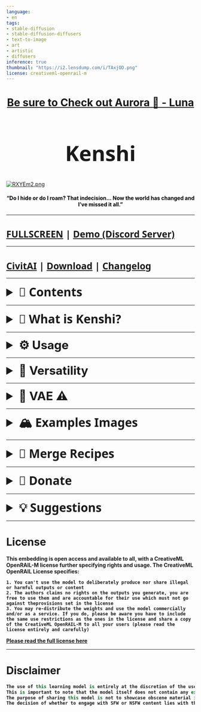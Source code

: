 ```yaml
---
language:
- en
tags:
- stable-diffusion
- stable-diffusion-diffusers
- text-to-image
- art
- artistic
- diffusers
inference: true
thumbnail: "https://i2.lensdump.com/i/TAxjOD.png"
license: creativeml-openrail-m
---
```


<center><h1><b><a href="https://huggingface.co/SweetLuna/Aurora">  Be sure to Check out Aurora 💛 - Luna  </a></b></h1></center>
         

# <h1 style="font-size: 4em; text-align: center; color:black; font-family: Segoe UI"> <a href="https://huggingface.co/SweetLuna/Kenshi/blob/main/README.md" style="text-decoration: none; background-color: transparent;">Kenshi</a> </h1>



<a href="https://lensdump.com/i/RL8CTQ"><img src="https://i1.lensdump.com/i/RXYEm2.png" alt="RXYEm2.png" onclick="window.open('https://i1.lensdump.com/i/RXYEm2.png', '_blank')"></a>
<h4 style="font-size: 1em; text-align: center;"><p style="color: black;">“Do I hide or do I roam? That indecision… Now the world has changed and I’ve missed it all.”</p></h1>

---

### <h1 style="font-size: 1.75em; font-family: Segoe UI">[FULLSCREEN](https://huggingface.co/SweetLuna/Kenshi/blob/main/README.md) | [Demo (Discord Server)](https://discord.gg/pD9MKyBgNp)</h1>
<hr>

### <h1 style="font-size: 1.75em; font-family: Segoe UI">[CivitAI](https://civitai.com/models/3850) | [Download](https://huggingface.co/SweetLuna/Kenshi/tree/main/KENSHI%2001) | [Changelog](https://huggingface.co/SweetLuna/Kenshi/blob/main/Changelog.md)</h1>
<hr>
<style>▼-preamble {
  font-size: 2em;
}</style>
<details id="#contents">
  
 <summary style="font-size: 2.25em; font-family: Segoe UI"><strong>🧧 Contents</strong></summary>
 <hr>
 
# <h1 style="font-size: 1.5em;"><strong>
- [🏮 Preamble](#▼-preamble)<p>
  - [⚙️ Usage](#▼-usage)<p>
  - [🎨 Versatility](#▼-versatility)<p>
  - [🥢 VAE [ IMPORTANT ! ]](#▼-vae)<p>
  - [🏔️ Examples Images ](#▼-sample)
    - [The Celestial ☄️](#▼-celestial)
    - [ChatGPT Prompt ⚙️](#▼-chatgpt)
    - [Vivid 🌈](#▼-vivid)
    - [Moon 🌙](#▼-moon)<p>
  - [🍣 Merge Recipes](#▼-merge)<p>
  - [💡 Suggestions](#▼-suggestions)
    - [Trigger Words](#trigger-words)
    - [WebUI](#webui)
    - [VAE](#vae)
    - [Embeddings](#embeddings)<p>
  - [💛 Donate](#▼-donation)<p>
  - [License](#license)<p>
  - [Disclaimer](#disclaimer)
  
</strong>
</h1>
</details>
  



<hr>


<details id="▼-preamble">
  
 <summary style="font-size: 2.25em; font-family: Segoe UI"><strong>🏮 What is Kenshi?</strong></summary>
   <hr>
    <h1>
      
  **Kenshi** is my personal merges which created by combining different models together. ***This includes models such as Nixeu, WLOP, Guweiz, BoChen, and many others.***

  ```TypeScript
  My goal is to archive my own feelings towards styles I want for Semi-realistic artstyle.
  Through this process, I hope not only to gain a deeper understanding of my own preferences, but also to inform and refine the capabilities of my personal skills,
  and AI Art as it generates artwork that reflects my desired style.
  ```

Kenshi because it represents strength, resilience, and the ability to adapt and overcome challenges. Just like AI.
</h1>
</details>

<hr>

<details id="▼-usage">

<summary style="font-size: 2.25em; font-family: font-family: Segoe UI"><strong>⚙️ Usage</strong></summary>

   <hr>
   <h1>
     
 ## <h1 style="font-size: 1.5em; text-align: center; color:black; font-family: Segoe UI">    These are the settings I always use it is recommended but not essential;

| Settings             | Value                                                                |
| ----------------- | ------------------------------------------------------------------ |
| Steps | 20+ |
| Sampler | DPM++ 2M Karras |
|  CFG scale | 2-7 |
| Size |600x800 |
| Clip skip | 2 |
| ENSD | 31337 |
| Hires Fix | Enabled |
| Upscale by | 1.5 |
| Upscaler Fix | https://de-next.owncube.com/index.php/s/x99pKzS7TNaErrC |
| Hires Fix | Enabled |

Kenshi is not recommended for new users since it requires a lot of prompt to work with I suggest using this if you still want to use the model (install it as an extension on Automatic1111 WebUI) : https://github.com/DominikDoom/a1111-sd-webui-tagcomplete
  </h1>
   </h1>
   <center><a href="https://i2.lensdump.com/i/TAbhx1.png"><img src="https://i2.lensdump.com/i/TAbhx1.png" alt="TAbhx1.png" onclick="window.open('https://i2.lensdump.com/i/TAbhx1.png', '_blank')"></a></center>
</details>
<hr>

<details id="▼-versatility">

<summary style="font-size: 2.25em; font-family: font-family: Segoe UI"><strong>🎨 Versatility</strong></summary>

   <hr>
   <h1>
     
   ## Unlike most models, Kenshi is known for its versatility, able to perform various styles with remarkable results. I've undergone testing with over 30 to 50 styles and most of the time I get remarkable results. I recommend using Lora and Embedding to improve this even further.
 <center><a href="https://i2.lensdump.com/i/TAxjOD.png"><img src="https://i2.lensdump.com/i/TAxjOD.png" alt="TAxjOD.png" onclick="window.open('https://i2.lensdump.com/i/TAxjOD.png, '_blank')"></a></center>

</details>
<hr>

<details id="▼-vae">

<summary style="font-size: 2.25em; font-family: font-family: Segoe UI"><strong>🥢 VAE ⚠️</strong></summary>

   <hr>
   <h1>
     
   ## I recommend <a href="https://huggingface.co/hakurei/waifu-diffusion-v1-4/blob/main/vae/kl-f8-anime2.ckpt" >**kl-f8-anime2.ckpt**</a> VAE from waifu-diffusion-v1-4 <a href="https://huggingface.co/hakurei">which is made by hakurei.</a>
   </h1>
   <a href="https://i2.lensdump.com/i/RbBe37.png"><img src="https://i2.lensdump.com/i/RbBe37.png" alt="RbBe37.png" onclick="window.open('https://i2.lensdump.com/i/RbBe37.png', '_blank')"></a>
   
# <h1 style="font-size: 2.5em;"><a href="https://huggingface.co/hakurei/waifu-diffusion-v1-4/blob/main/vae/kl-f8-anime2.ckpt" >**VAE is important, please download it.**</h1></a>
</details>
<hr>

<details id="▼-sample">
  
 <summary style="font-size: 2.25em; font-family: Segoe UI"><strong>🏔️ Examples Images</strong></summary><hr>
 
<details id="▼-celestial">

<summary style="font-size: 1.75em; font-family: monospace"><strong>The Celestial ☄️</strong></summary>
<img src="https://i3.lensdump.com/i/RLEz8M.png" alt=”1”>

<h1>
  
```c#
1girl, highly detailed face, bleak and dangerous atmosphere, moody, (dynamic pose:1.6), cataclysmic magic, dark blue wavy long hair,
(glowing eyes:0.85), (reaching through a magic circle:1.35), extremely detailed 8k wallpaper, (highly detailed:1.1), [anime:Impasto:0.5],
intricate, fantasy, clear sky, wind, beautiful sky, (nightsky), (galaxy), (huge blood moon in the background:1.05)
```
# **KENSHI 00**
</details>
<hr>

<details id="▼-chatgpt">

<summary style="font-size: 1.75em; font-family: monospace"><strong>ChatGPT Prompt ⚙️</strong></summary>

<img src="https://i.lensdump.com/i/RLkz3v.png"  alt=”2”>
<img src="https://i1.lensdump.com/i/RLkFND.png"  alt=”3”>
<img src="https://i3.lensdump.com/i/RLkulr.png"  alt=”4”>






```c#
(A cursed knight, clad in black armor,) must journey through a desolate,
haunted land to reach the Elden Ring and lift the (curse that plagues their soul.)Along the way,
they encounter other travelers, (each struggling with their own demons and secrets), As they draw closer to the Elden Ring,
they are confronted with visions of their past mistakes, (all tinged with a red hue,)

looking at viewer, highres, superb, 8k wallpaper, extremely detailed, intricate, unreal engine 5, volumetric lighting, realistic, realistic lighting,
cinematic, 4k, cinematic lighting, 8k, depth of field, 3d, perfect, award-winning, hyper-detailed, photorealistic, ultra realistic, realistic light,
hard lighting, intricate details, stop motion, hyperfocus, tonemapping, sharp focus, hyper detailed, detailed eyes, eyes focus, (illustration:1.1),
highres, (extremely detailed CG unity 8k wallpaper:1.1), (beautiful face:1.15), (cowboy_shot:1.5)

(nixeu_soft:0.7), (nixeu_white:0.7),
```
# **KENSHI 00**
</details>
<hr>


<details id="▼-vivid">

<summary style="font-size: 1.75em; font-family: monospace"><strong>Vivid 🌈</strong></summary>

<img src="https://i.lensdump.com/i/RXY1Fo.png"  alt=”5”>





```c#
close POV, young adult woman, blue purple green color palette, black hair with dark green shine, two symmetrical antennae on head,
big blue eyes sparkling, rings around eyes, two-tone black and red, smiling at the camera, elegant pose, looking at the viewer,
vivid stained glass window background, oil painting, character portrait, drawn in medibang paint, 4k wallpaper, aesthetic, masterpiece,
award-winning photography, macro photography vivid colors, photorealistic, atmospheric, cinematic, moody, rule of thirds, majestic, detailed, perfect anatomy

cowboy shot, contrapposto, looking at viewer, highres, superb, 8k wallpaper, extremely detailed, intricate, unreal engine 5, volumetric lighting,
realistic, realistic lighting, cinematic, 4k, cinematic lighting, 8k, depth of field, 3d, masterpiece, perfect, award-winning, hyper-detailed,
photorealistic, ultra realistic, realistic light, hard lighting, intricate details, stop motion, hyperfocus, tonemapping, sharp focus, hyper detailed,
detailed eyes, eyes focus, (illustration:1.1), highres, (extremely detailed CG unity 8k wallpaper:1.1), (mid shot1.25), (portrait:1.25), (solo:1.2), 1girl,
(beautiful face:1.15),

(nixeu_soft:0.7), (nixeu_white:0.7),
```
# **KENSHI 01**
</details>
<hr>

<details id="▼-moon">

<summary style="font-size: 1.75em; font-family: monospace"><strong>Moon 🌙</strong></summary>

<img src="https://i2.lensdump.com/i/RXYt7i.png"  alt=”6”>





```c#
(on the moon, space, looking back into earth), white hair, black tank top, volumetric lighting, white jacket, glowing headphone, cyberpunk, futuristic,
multi-color eyes, detailed eyes, hyper detailed,light smile,

highly detailed, beautiful, small details, ultra detailed, best quality, intricate, hyperrealism, sharp, digital illustration, detailed, realism, intricate,
4k, 8k, trending on artstation, good anatomy, beautiful lighting, award-winning, photorealistic, realistic shadows, realistic lighting, beautiful lighting,
raytracing, intricate details, moody, rule of thirds, masterpiece, (illustration:1.1), highres, (extremely detailed CG, unity, 8k wallpaper:1.1), beautiful face,
highly detailed face, ultra realistic, masterpiece, bokeh, extremely detailed, intricate, zoomout,

colorful, vibrant colors, red nail polish, side view,
```
# **KENSHI 01**
</details>
</details>
<hr>
</h1>

<details id="▼-merge">

<summary style="font-size: 2.25em; font-family: Segoe UI"><strong>🍣 Merge Recipes</strong></summary>
<hr>
<h1><strong>
<a href="
https://www.figma.com/file/aESyZAxHxBJjE63gog5ExZ/KENSHI?node-id=0%3A1&t=2ULQWeLUSIWhk1aE-0" class="no-underline" style="font-size: 1.75em;">Here is my Cookbook that you can check out.
  <img src="https://i2.lensdump.com/i/RLCJIH.png" alt="COOKBOOK"></strong>
  </h1>
</a>

</details>

<hr>

<details id="▼-donation">

<summary style="font-size: 2.25em; font-family: Segoe UI"><strong>💛 Donate</strong></summary>
<hr>
<h1><strong>
I've been working hard to complete my college education. The thing is, paying for college is no joke and I've been feeling the pressure of the mounting bills.

I know times are tough for everyone, but if you're able to help in any way, I would be forever grateful.

Considering supporting me on   <a href="https://www.patreon.com/thesweetluna">Patreon</a>
  </h1>
</a>

</details>

<hr>

<details id="▼-suggestions">

<summary style="font-size: 2.25em; font-family: Segoe UI"><strong>💡 Suggestions</strong></summary>
<hr>

## <h1 style="font-size: 1.75em;">Trigger Words</h1>
<hr>
    <h1 style="font-size: 1.5em;">
     
   **Trigger Words are not required** but are meant to **enhance the effectiveness of the prompt** and improve the overall outcome.
   ```c#
    WLOP, Nixeu, Guweiz
   ```
  </h1>
   <hr>
   
## <h1 style="font-size: 1.75em;">WebUI</h1>
<hr>
    <h1 style="font-size: 1.5em;">
   <a href="https://github.com/AUTOMATIC1111/stable-diffusion-webui">AUTOMATIC1111</a> Grab it, a must-have. Have all the features you want and is easy to access.
   <hr>
    </h1>
   
   
  
   ## <h1 style="font-size: 1.75em;">Embeddings</h1>
   <hr>
    <h1 style="font-size: 1.5em;">
      
   I recommend grabbing ***all*** <a href="https://huggingface.co/Nerfgun3">Nerfgun3</a> embeddings ***and*** Sirveggie <a href="https://huggingface.co/SirVeggie/nixeu_embeddings">nixeu_embeddings</a>
 
</h1>


</details>
 <hr>
 
# License
This embedding is open access and available to all, with a CreativeML OpenRAIL-M license further specifying rights and usage.
The CreativeML OpenRAIL License specifies: 

```
1. You can't use the model to deliberately produce nor share illegal or harmful outputs or content 
2. The authors claims no rights on the outputs you generate, you are free to use them and are accountable for their use which must not go against theprovisions set in the license
3. You may re-distribute the weights and use the model commercially and/or as a service. If you do, please be aware you have to include the same use restrictions as the ones in the license and share a copy of the CreativeML OpenRAIL-M to all your users (please read the license entirely and carefully)
```

[Please read the full license here](https://huggingface.co/spaces/CompVis/stable-diffusion-license)


<hr>

# Disclaimer
```c#
The use of this learning model is entirely at the discretion of the user, and they have the freedom to choose whether or not to create NSFW content. 
This is important to note that the model itself does not contain any explicit or inappropriate imagery that can be easily accessed with a single click. 
The purpose of sharing this model is not to showcase obscene material in a public forum, but rather to provide a tool for users to utilize as they see fit. 
The decision of whether to engage with SFW or NSFW content lies with the user and their own personal preferences.
```
